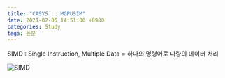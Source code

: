 ```yaml
---
title: "CASYS :: MGPUSIM"
date: 2021-02-05 14:51:00 +0900
categories: Study
tags: 논문
---
```


SIMD : Single Instruction, Multiple Data = 하나의 명령어로 다량의 데이터 처리

![SIMD](https://blogfiles.pstatic.net/MjAxNzEwMjdfMTUz/MDAxNTA5MDQ2NjE1NTg4.NGT4eNVYD18sd74PE2y8CwriGOMoL4Cxad6nMEUGE2Ug.U4B8FH96YrwHa3rXpAWjvSFiCIzjuEh2zMQra9z6AkYg.GIF.sorkelf/37208.gif)